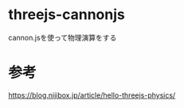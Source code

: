 # threejs-cannonjs
cannon.jsを使って物理演算をする

# 参考
https://blog.nijibox.jp/article/hello-threejs-physics/
